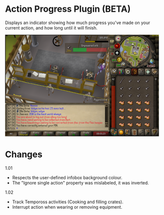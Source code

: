 # Action Progress Plugin (BETA)
Displays an indicator showing how much progress you've made on your current action, and how long until it will finish.

![img.png](demo.png)

# Changes
1.01
* Respects the user-defined infobox background colour.
* The "Ignore single action" property was mislabeled, it was inverted.

1.02
* Track Tempoross activities (Cooking and filling crates).
* Interrupt action when wearing or removing equipment.